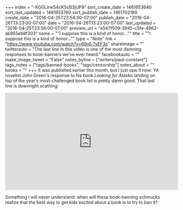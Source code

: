 +++
index = "-KGGLIneS4cK5cB3jUP9"
sort_create_date = 1461653640
sort_last_updated = 1461653760
sort_publish_date = 1461702180
create_date = "2016-04-25T23:54:00-07:00"
publish_date = "2016-04-26T13:23:00-07:00"
date = "2016-04-26T13:23:00-07:00"
last_updated = "2016-04-25T23:56:00-07:00"
preview_url = "a547f509-3945-c5fe-4962-ab955eb8f303"
name = "\"I suppose this is a kind of honor...\""
title = "\"I suppose this is a kind of honor...\""
type = "Note"
link = "https://www.youtube.com/watch?v=69rd-7vEF3s"
shareimage = ""
twitterauto = "The last line in this video is one of the most damning responses to book-banners we've ever heard."
facebookauto = ""
make_image_tweet = "False"
notes_byline = ["writers/paul-constant"]
tags_notes = ["tags/banned-books", "tags/censorship"]
notes_about = ""
books = ""
+++
It was published earlier this month, but I just saw it now: YA novelist John Green's response to his book *Looking for Alaska* landing on top of the year's most-challenged book list is pretty damn good. That last line is downright scathing:

<iframe width="560" height="315" src="https://www.youtube.com/embed/69rd-7vEF3s?rel=0" frameborder="0" allowfullscreen></iframe>

Something I will never understand: when will these book-banning schmucks realize that the best way to get kids excited about a book is to try to ban it?
